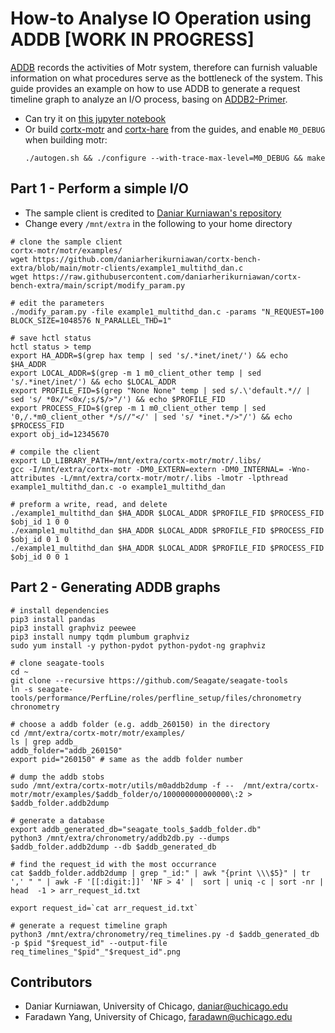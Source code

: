 # How-to Analyse IO Operation using ADDB [WORK IN PROGRESS]
[ADDB](https://github.com/Seagate/cortx-motr/blob/main/doc/ADDB.md) records the activities of Motr system, therefore can furnish valuable information on what procedures serve as the bottleneck of the system. This guide provides an example on how to use ADDB to generate a request timeline graph to analyze an I/O process, basing on [ADDB2-Primer](./addb2-primer).

- Can try it on [this jupyter notebook](https://chameleoncloud.org/experiment/share/84c1d598-699b-4e8d-bee5-6fb7f5937504)
- Or build [cortx-motr](https://github.com/Seagate/cortx-motr/blob/main/doc/Quick-Start-Guide.rst) and [cortx-hare](https://github.com/Seagate/cortx-motr/blob/main/doc/Quick-Start-Guide.rst) from the guides, and enable `M0_DEBUG` when building motr:
    ```
    ./autogen.sh && ./configure --with-trace-max-level=M0_DEBUG && make
    ```


## Part 1 - Perform a simple I/O
- The sample client is credited to [Daniar Kurniawan's repository](https://github.com/daniarherikurniawan/cortx-bench-extra.git)
- Change every `/mnt/extra` in the following to your home directory
```
# clone the sample client
cortx-motr/motr/examples/
wget https://github.com/daniarherikurniawan/cortx-bench-extra/blob/main/motr-clients/example1_multithd_dan.c
wget https://raw.githubusercontent.com/daniarherikurniawan/cortx-bench-extra/main/script/modify_param.py

# edit the parameters
./modify_param.py -file example1_multithd_dan.c -params "N_REQUEST=100 BLOCK_SIZE=1048576 N_PARALLEL_THD=1"

# save hctl status
hctl status > temp
export HA_ADDR=$(grep hax temp | sed 's/.*inet/inet/') && echo $HA_ADDR
export LOCAL_ADDR=$(grep -m 1 m0_client_other temp | sed 's/.*inet/inet/') && echo $LOCAL_ADDR
export PROFILE_FID=$(grep "None None" temp | sed s/.\'default.*// | sed 's/ *0x/"<0x/;s/$/>"/') && echo $PROFILE_FID
export PROCESS_FID=$(grep -m 1 m0_client_other temp | sed '0,/.*m0_client_other */s//"</' | sed 's/ *inet.*/>"/') && echo $PROCESS_FID
export obj_id=12345670

# compile the client
export LD_LIBRARY_PATH=/mnt/extra/cortx-motr/motr/.libs/
gcc -I/mnt/extra/cortx-motr -DM0_EXTERN=extern -DM0_INTERNAL= -Wno-attributes -L/mnt/extra/cortx-motr/motr/.libs -lmotr -lpthread example1_multithd_dan.c -o example1_multithd_dan

# preform a write, read, and delete
./example1_multithd_dan $HA_ADDR $LOCAL_ADDR $PROFILE_FID $PROCESS_FID $obj_id 1 0 0
./example1_multithd_dan $HA_ADDR $LOCAL_ADDR $PROFILE_FID $PROCESS_FID $obj_id 0 1 0
./example1_multithd_dan $HA_ADDR $LOCAL_ADDR $PROFILE_FID $PROCESS_FID $obj_id 0 0 1
```

## Part 2 - Generating ADDB graphs
```
# install dependencies
pip3 install pandas 
pip3 install graphviz peewee 
pip3 install numpy tqdm plumbum graphviz
sudo yum install -y python-pydot python-pydot-ng graphviz

# clone seagate-tools
cd ~
git clone --recursive https://github.com/Seagate/seagate-tools
ln -s seagate-tools/performance/PerfLine/roles/perfline_setup/files/chronometry chronometry

# choose a addb folder (e.g. addb_260150) in the directory
cd /mnt/extra/cortx-motr/motr/examples/
ls | grep addb_
addb_folder="addb_260150"
export pid="260150" # same as the addb folder number

# dump the addb stobs
sudo /mnt/extra/cortx-motr/utils/m0addb2dump -f --  /mnt/extra/cortx-motr/motr/examples/$addb_folder/o/100000000000000\:2 >  $addb_folder.addb2dump

# generate a database
export addb_generated_db="seagate_tools_$addb_folder.db"
python3 /mnt/extra/chronometry/addb2db.py --dumps $addb_folder.addb2dump --db $addb_generated_db

# find the request_id with the most occurrance
cat $addb_folder.addb2dump | grep "_id:" | awk "{print \\\$5}" | tr ',' " " | awk -F '[[:digit:]]' 'NF > 4' |  sort | uniq -c | sort -nr | head  -1 > arr_request_id.txt

export request_id=`cat arr_request_id.txt`

# generate a request timeline graph
python3 /mnt/extra/chronometry/req_timelines.py -d $addb_generated_db -p $pid "$request_id" --output-file req_timelines_"$pid"_"$request_id".png       
```

## Contributors
- Daniar Kurniawan, University of Chicago, daniar@uchicago.edu
- Faradawn Yang, University of Chicago, faradawn@uchicago.edu

